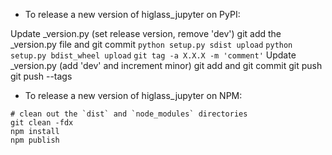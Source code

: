 - To release a new version of higlass_jupyter on PyPI:

Update _version.py (set release version, remove 'dev')
git add the _version.py file and git commit
`python setup.py sdist upload`
`python setup.py bdist_wheel upload`
`git tag -a X.X.X -m 'comment'`
Update _version.py (add 'dev' and increment minor)
git add and git commit
git push
git push --tags

- To release a new version of higlass_jupyter on NPM:

```
# clean out the `dist` and `node_modules` directories
git clean -fdx
npm install
npm publish
```